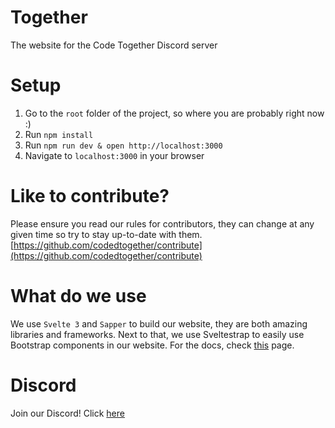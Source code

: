 # Together
The website for the Code Together Discord server


# Setup
1. Go to the `root` folder of the project, so where you are probably right now :)
2. Run `npm install`
3. Run `npm run dev & open http://localhost:3000`
4. Navigate to `localhost:3000` in your browser


# Like to contribute?
Please ensure you read our rules for contributors, they can change at any given time so try to stay up-to-date with them.
[https://github.com/codedtogether/contribute](https://github.com/codedtogether/contribute)

# What do we use
We use `Svelte 3` and `Sapper` to build our website, they are both amazing libraries and frameworks.
Next to that, we use Sveltestrap to easily use Bootstrap components in our website. For the docs, check [this](https://bestguy.github.io/sveltestrap/) page.


# Discord
Join our Discord! Click [here](https://discordapp.com/invite/HPK3hB6)
